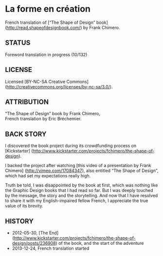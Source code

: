 La forme en création
====================

French translation of [“The Shape of Design” book]
(http://read.shapeofdesignbook.com/) by Frank Chimero.

## STATUS ##

Foreword translation in progress (10/132)

## LICENSE ##

Licensed [BY-NC-SA Creative Commons]
(http://creativecommons.org/licenses/by-nc-sa/3.0/).

## ATTRIBUTION ##

“The Shape of Design” book by Frank Chimero,  
French translation by Eric Bréchemier.

## BACK STORY ##

I discovered the book project during its crowdfunding process
on [Kickstarter]
(http://www.kickstarter.com/projects/fchimero/the-shape-of-design).

I backed the project after watching
[this video of a presentation by Frank Chimero]
(http://vimeo.com/17084347), also entitled “The Shape of Design”,
which had set my expectations really high.

Truth be told, I was disappointed by the book at first, which
was nothing like the Graphic Design books that I had read so far.
But I was deeply touched by the message, the story and the storytelling.
And now that I have resolved to share it with my English-impaired fellow
French, I appreciate the true value of its brevity.

## HISTORY ##

* 2012-05-30, [The End]
  (http://www.kickstarter.com/projects/fchimero/the-shape-of-design/posts/236908)
  of the book, and the start of the adventure
* 2013-12-24, French translation started
